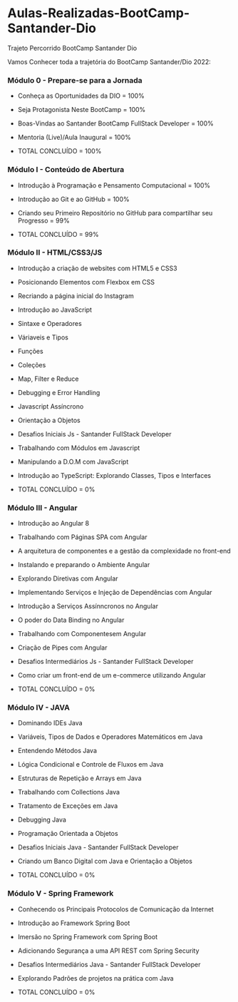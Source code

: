 # Aulas-Realizadas-BootCamp-Santander-Dio
Trajeto Percorrido BootCamp Santander Dio

Vamos Conhecer toda a trajetória do BootCamp Santander/Dio 2022:

### Módulo 0 - Prepare-se para a Jornada
- Conheça as Oportunidades da DIO = 100%
- Seja Protagonista Neste BootCamp = 100%
- Boas-Vindas ao Santander BootCamp FullStack Developer = 100%
- Mentoria (Live)/Aula Inaugural = 100%

- TOTAL CONCLUÍDO = 100%


### Módulo I - Conteúdo de Abertura
- Introdução à Programação e Pensamento Computacional = 100%
- Introdução ao Git e ao GitHub = 100%
- Criando seu Primeiro Repositório no GitHub para compartilhar seu Progresso = 99%

- TOTAL CONCLUÍDO = 99%


### Módulo II - HTML/CSS3/JS
- Introdução a criação de websites com HTML5 e CSS3
- Posicionando Elementos com Flexbox em CSS
- Recriando a página inicial do Instagram
- Introdução ao JavaScript
- Sintaxe e Operadores
- Váriaveis e Tipos
- Funções
- Coleções
- Map, Filter e Reduce
- Debugging e Error Handling
- Javascript Assíncrono
- Orientação a Objetos
- Desafios Iniciais Js - Santander FullStack Developer
- Trabalhando com Módulos em Javascript
- Manipulando a D.O.M com JavaScript
- Introdução ao TypeScript: Explorando Classes, Tipos e Interfaces

- TOTAL CONCLUÍDO = 0%


### Módulo III - Angular
- Introdução ao Angular 8
- Trabalhando com Páginas SPA com Angular
- A arquitetura de componentes e a gestão da complexidade no front-end
- Instalando e preparando o Ambiente Angular
- Explorando Diretivas com Angular
- Implementando Serviços e Injeção de Dependências com Angular
- Introdução a Serviços Assínncronos no Angular
- O poder do Data Binding no Angular
- Trabalhando com Componentesem Angular
- Criação de Pipes com Angular
- Desafios Intermediários Js - Santander FullStack Developer
- Como criar um front-end de um e-commerce utilizando Angular

- TOTAL CONCLUÍDO = 0%


### Módulo IV - JAVA
- Dominando IDEs Java
- Variáveis, Tipos de Dados e Operadores Matemáticos em Java
- Entendendo Métodos Java
- Lógica Condicional e Controle de Fluxos em Java
- Estruturas de Repetição e Arrays em Java
- Trabalhando com Collections Java
- Tratamento de Exceções em Java
- Debugging Java
- Programação Orientada a Objetos
- Desafios Iniciais Java - Santander FullStack Developer
- Criando um Banco Digital com Java e Orientação a Objetos

- TOTAL CONCLUÍDO = 0%


### Módulo V - Spring Framework
- Conhecendo os Principais Protocolos de Comunicação da Internet
- Introdução ao Framework Spring Boot
- Imersão no Spring Framework com Spring Boot
- Adicionando Segurança a uma API REST com Spring Security
- Desafios Intermediários Java - Santander FullStack Developer
- Explorando Padrões de projetos na prática com Java

- TOTAL CONCLUÍDO = 0%



